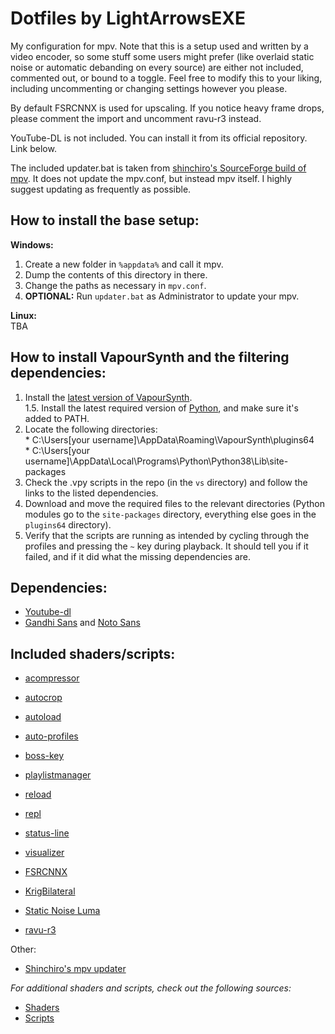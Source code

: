 # Dotfiles by LightArrowsEXE

My configuration for mpv. Note that this is a setup used and written by a video encoder, so some stuff some users might prefer (like overlaid static noise or automatic debanding on every source) are either not included, commented out, or bound to a toggle. Feel free to modify this to your liking, including uncommenting or changing settings however you please.

By default FSRCNNX is used for upscaling. If you notice heavy frame drops, please comment the import and uncomment ravu-r3 instead.

YouTube-DL is not included. You can install it from its official repository. Link below.

The included updater.bat is taken from [shinchiro's SourceForge build of mpv](https://sourceforge.net/projects/mpv-player-windows/files/). It does not update the mpv.conf, but instead mpv itself. I highly suggest updating as frequently as possible.

## How to install the base setup:

**Windows:**<br>
1) Create a new folder in `%appdata%` and call it mpv. <br>
2) Dump the contents of this directory in there. <br>
3) Change the paths as necessary in `mpv.conf`.<br>
4) **OPTIONAL:** Run `updater.bat` as Administrator to update your mpv.

**Linux:**<br>
TBA


## How to install VapourSynth and the filtering dependencies:
1) Install the [latest version of VapourSynth](https://github.com/vapoursynth/vapoursynth/releases).<br>
1.5. Install the latest required version of [Python](https://www.python.org/downloads/), and make sure it's added to PATH.<br>
2) Locate the following directories:<br>
 \* C:\Users\[your username]\AppData\Roaming\VapourSynth\plugins64<br>
 \* C:\Users\[your username]\AppData\Local\Programs\Python\Python38\Lib\site-packages<br>
3) Check the .vpy scripts in the repo (in the `vs` directory) and follow the links to the listed dependencies.
4) Download and move the required files to the relevant directories (Python modules go to the `site-packages` directory, everything else goes in the `plugins64` directory).
5) Verify that the scripts are running as intended by cycling through the profiles and pressing the `~` key during playback. It should tell you if it failed, and if it did what the missing dependencies are.


## Dependencies:

* [Youtube-dl](https://github.com/ytdl-org/youtube-dl/releases)
* [Gandhi Sans](https://www.fontsquirrel.com/fonts/gandhi-sans) and [Noto Sans](https://fonts.google.com/specimen/Noto+Sans)

## Included shaders/scripts:

* [acompressor](https://github.com/mpv-player/mpv/blob/master/TOOLS/lua/acompressor.lua)
* [autocrop](https://github.com/mpv-player/mpv/blob/master/TOOLS/lua/autocrop.lua)
* [autoload](https://github.com/mpv-player/mpv/blob/master/TOOLS/lua/autoload.lua)
* [auto-profiles](https://github.com/wiiaboo/mpv-scripts/blob/master/auto-profiles.lua)
* [boss-key](https://github.com/detuur/mpv-scripts)
* [playlistmanager](https://github.com/jonniek/mpv-playlistmanager)
* [reload](https://github.com/4e6/mpv-reload)
* [repl](https://github.com/rossy/mpv-repl)
* [status-line](https://github.com/mpv-player/mpv/blob/master/TOOLS/lua/status-line.lua)
* [visualizer](https://github.com/mfcc64/mpv-scripts/blob/master/visualizer.lua)


* [FSRCNNX](https://github.com/igv/FSRCNN-TensorFlow/releases)
* [KrigBilateral](https://gist.github.com/igv/a015fc885d5c22e6891820ad89555637)
* [Static Noise Luma](https://pastebin.com/yacMe6EZ)
* [ravu-r3](https://github.com/bjin/mpv-prescalers)


Other:
* [Shinchiro's mpv updater](https://sourceforge.net/projects/mpv-player-windows/files/)

*For additional shaders and scripts, check out the following sources:*
* [Shaders](https://github.com/mpv-player/mpv/wiki/User-Scripts#user-shaders)
* [Scripts](https://github.com/mpv-player/mpv/wiki/User-Scripts#lua-scripts)